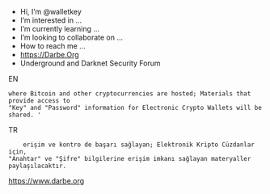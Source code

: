 - Hi, I’m @walletkey
- I’m interested in ...
- I’m currently learning ...
- I’m looking to collaborate on ...
- How to reach me ...
- https://Darbe.Org
- Underground and Darknet Security Forum

EN
<!--- 'Providing success in accessing and controlling the Wallet.dat wallet backup, --->
    where Bitcoin and other cryptocurrencies are hosted; Materials that provide access to 
    "Key" and "Password" information for Electronic Crypto Wallets will be shared. '
    
TR
<!--- Bitcoin ve diğer kripto varlıkların barındırıldığı wallet.dat cüzdan yedeğine, --->
        erişim ve kontro de başarı sağlayan; Elektronik Kripto Cüzdanlar için, 
    "Anahtar" ve "Şifre" bilgilerine erişim imkanı sağlayan materyaller paylaşılacaktır.


<!---
walletkey/walletkey is a ✨ special ✨ repository because its `README.md` (this file) appears on your GitHub profile.
You can click the Preview link to take a look at your changes.
--->

https://www.darbe.org

